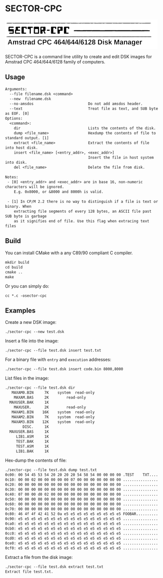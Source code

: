 # SECTOR-CPC

![](face.png)

SECTOR-CPC is a command line utility to create and edit DSK images for Amstrad CPC 464/644/6128 family of computers.


## Usage

```
Arguments:
  --file filename.dsk <command>
  --new  filename.dsk
  --no-amsdos                         Do not add amsdos header.
  --text                              Treat file as text, and SUB byte as EOF. [0]
Options:
  <command>:
    dir                               Lists the contents of the disk.
    dump <file_name>                  Hexdump the contents of file to standard output. [1]
    extract <file_name>               Extract the contents of file into host disk.
    insert <file_name> [<entry_addr>, <exec_addr>]
                                      Insert the file in host system into disk.
    del <file_name>                   Delete the file from disk.

Notes:
 - [0] <entry_addr> and <exec_addr> are in base 16, non-numeric characters will be ignored.
    E.g. 0x8000, or &8000 and 8000h is valid.

 - [1] In CP/M 2.2 there is no way to distinguish if a file is text or binary. When
    extracting file segments of every 128 bytes, an ASCII file past SUB byte is garbage
    as it signifies end of file. Use this flag when extracing text files
```

## Build

You can install CMake with a any C89/90 compliant C compiler.

```
mkdir build
cd build
cmake ..
make
```

Or you can simply do:

```
cc *.c -osector-cpc
```

## Examples

Create a new DSK image:

```
./sector-cpc --new test.dsk
```

Insert a file into the image:

```
./sector-cpc --file test.dsk insert test.txt
```

For a binary file with `entry` and `execution` addresses:

```
./sector-cpc --file test.dsk insert code.bin 8000,8000
```

List files in the image:

```
./sector-cpc --file test.dsk dir
   MAXAM0.BIN	  7K	system	read-only
    MAXAM.BAS	  2K		read-only
  MAXUSER.BAK	  1K		
    MAXUSER. 	  2K		read-only
   MAXAM1.BIN	 16K	system	read-only
   MAXAM2.BIN	  7K	system	read-only
   MAXAM3.BIN	 12K	system	read-only
        DISC.	  1K		
  MAXUSER.BAS	  1K		
     LIB1.ASM	  1K		
     TEST.BAK	  1K		
     TEST.ASM	  1K		
     LIB1.BAK	  1K		
```

Hex-dump the contents of file:

```
./sector-cpc --file test.dsk dump test.txt
0c00: 00 54 45 53 54 20 20 20 20 54 58 54 00 00 00 00 .TEST    TXT....
0c10: 00 00 02 00 00 00 00 00 07 00 00 00 00 00 00 00 ................
0c20: 00 00 00 00 00 00 00 00 00 00 00 00 00 00 00 00 ................
0c30: 00 00 00 00 00 00 00 00 00 00 00 00 00 00 00 00 ................
0c40: 07 00 00 d0 02 00 00 00 00 00 00 00 00 00 00 00 ................
0c50: 00 00 00 00 00 00 00 00 00 00 00 00 00 00 00 00 ................
0c60: 00 00 00 00 00 00 00 00 00 00 00 00 00 00 00 00 ................
0c70: 00 00 00 00 00 00 00 00 00 00 00 00 00 00 00 00 ................
0c80: 46 4f 4f 42 41 52 0a e5 e5 e5 e5 e5 e5 e5 e5 e5 FOOBAR..........
0c90: e5 e5 e5 e5 e5 e5 e5 e5 e5 e5 e5 e5 e5 e5 e5 e5 ................
0ca0: e5 e5 e5 e5 e5 e5 e5 e5 e5 e5 e5 e5 e5 e5 e5 e5 ................
0cb0: e5 e5 e5 e5 e5 e5 e5 e5 e5 e5 e5 e5 e5 e5 e5 e5 ................
0cc0: e5 e5 e5 e5 e5 e5 e5 e5 e5 e5 e5 e5 e5 e5 e5 e5 ................
0cd0: e5 e5 e5 e5 e5 e5 e5 e5 e5 e5 e5 e5 e5 e5 e5 e5 ................
0ce0: e5 e5 e5 e5 e5 e5 e5 e5 e5 e5 e5 e5 e5 e5 e5 e5 ................
0cf0: e5 e5 e5 e5 e5 e5 e5 e5 e5 e5 e5 e5 e5 e5 e5 e5 ................
```

Extract a file from the disk image:

```
./sector-cpc --file test.dsk extract test.txt
Extract file test.txt.
```
